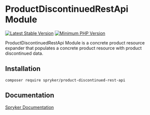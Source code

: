 # ProductDiscontinuedRestApi Module
[![Latest Stable Version](https://poser.pugx.org/spryker/product-discontinued-rest-api/v/stable.svg)](https://packagist.org/packages/spryker/product-discontinued-rest-api)
[![Minimum PHP Version](https://img.shields.io/badge/php-%3E%3D%208.1-8892BF.svg)](https://php.net/)

ProductDiscontinuedRestApi Module is a concrete product resource expander that populates a concrete product resource with product discontinued data.

## Installation

```
composer require spryker/product-discontinued-rest-api
```

## Documentation

[Spryker Documentation](https://docs.spryker.com)
